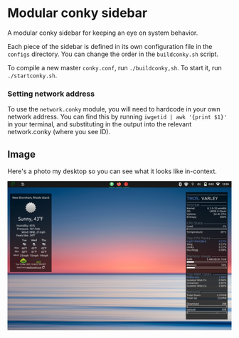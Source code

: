 # Modular conky sidebar
A modular conky sidebar for keeping an eye on system behavior. 

Each piece of the sidebar is defined in its own configuration file in the `configs` directory. You can change the order in the `buildconky.sh` script.

To compile a new master `conky.conf`, run `./buildconky,sh`. To start it, run ``./startconky.sh``.

### Setting network address

To use the ``network.conky`` module, you will need to hardcode in your own network address. You can find this by running ``iwgetid | awk '{print $1}'`` in your terminal, and substituting in the output into the relevant network.conky (where you see ID). 

## Image
Here's a photo my desktop so you can see what it looks like in-context.

![Conky on a desktop](images/desktop.png) 
